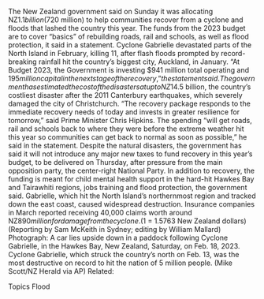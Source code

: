 The New Zealand government said on Sunday it was allocating NZ$1.1 billion ($720 million) to help communities recover from a cyclone and floods that lashed the country this year.
The funds from the 2023 budget are to cover “basics” of rebuilding roads, rail and schools, as well as flood protection, it said in a statement.
Cyclone Gabrielle devastated parts of the North Island in February, killing 11, after flash floods prompted by record-breaking rainfall hit the country’s biggest city, Auckland, in January.
“At Budget 2023, the Government is investing $941 million total operating and $195 million capital in the next stage of the recovery,” the statement said.
The government has estimated the cost of the disasters at up to NZ$14.5 billion, the country’s costliest disaster after the 2011 Canterbury earthquakes, which severely damaged the city of Christchurch.
“The recovery package responds to the immediate recovery needs of today and invests in greater resilience for tomorrow,” said Prime Minister Chris Hipkins.
The spending “will get roads, rail and schools back to where they were before the extreme weather hit this year so communities can get back to normal as soon as possible,” he said in the statement.
Despite the natural disasters, the government has said it will not introduce any major new taxes to fund recovery in this year’s budget, to be delivered on Thursday, after pressure from the main opposition party, the center-right National Party.
In addition to recovery, the funding is meant for child mental health support in the hard-hit Hawkes Bay and Tairawhiti regions, jobs training and flood protection, the government said.
Gabrielle, which hit the North Island’s northernmost region and tracked down the east coast, caused widespread destruction.
Insurance companies in March reported receiving 40,000 claims worth around NZ$890 million for damage from the cyclone.
($1 = 1.5763 New Zealand dollars)
(Reporting by Sam McKeith in Sydney; editing by William Mallard)
Photograph: A car lies upside down in a paddock following Cyclone Gabrielle, in the Hawkes Bay, New Zealand, Saturday, on Feb. 18, 2023. Cyclone Gabrielle, which struck the country’s north on Feb. 13, was the most destructive on record to hit the nation of 5 million people. (Mike Scott/NZ Herald via AP)
Related:

Topics
Flood
